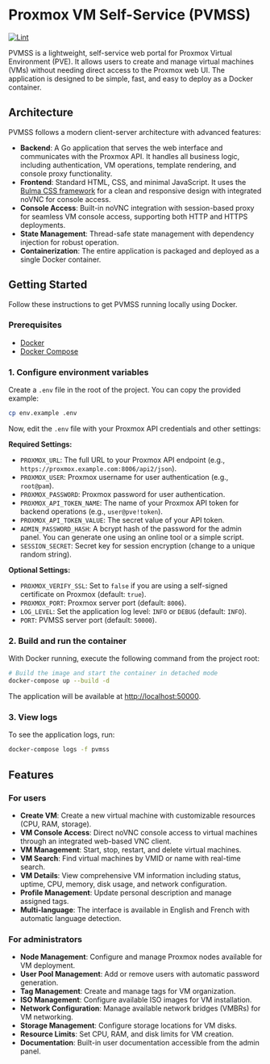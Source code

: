 # Proxmox VM Self-Service (PVMSS)

[![Lint](https://github.com/julienhmmt/pvmss/actions/workflows/lint.yml/badge.svg?branch=main&event=push)](https://github.com/julienhmmt/pvmss/actions/workflows/lint.yml)

PVMSS is a lightweight, self-service web portal for Proxmox Virtual Environment (PVE). It allows users to create and manage virtual machines (VMs) without needing direct access to the Proxmox web UI. The application is designed to be simple, fast, and easy to deploy as a Docker container.

## Architecture

PVMSS follows a modern client-server architecture with advanced features:

- **Backend**: A Go application that serves the web interface and communicates with the Proxmox API. It handles all business logic, including authentication, VM operations, template rendering, and console proxy functionality.
- **Frontend**: Standard HTML, CSS, and minimal JavaScript. It uses the [Bulma CSS framework](https://bulma.io/) for a clean and responsive design with integrated noVNC for console access.
- **Console Access**: Built-in noVNC integration with session-based proxy for seamless VM console access, supporting both HTTP and HTTPS deployments.
- **State Management**: Thread-safe state management with dependency injection for robust operation.
- **Containerization**: The entire application is packaged and deployed as a single Docker container.

## Getting Started

Follow these instructions to get PVMSS running locally using Docker.

### Prerequisites

- [Docker](https://docs.docker.com/get-docker/)
- [Docker Compose](https://docs.docker.com/compose/install/)

### 1. Configure environment variables

Create a `.env` file in the root of the project. You can copy the provided example:

```bash
cp env.example .env
```

Now, edit the `.env` file with your Proxmox API credentials and other settings:

**Required Settings:**

- `PROXMOX_URL`: The full URL to your Proxmox API endpoint (e.g., `https://proxmox.example.com:8006/api2/json`).
- `PROXMOX_USER`: Proxmox username for user authentication (e.g., `root@pam`).
- `PROXMOX_PASSWORD`: Proxmox password for user authentication.
- `PROXMOX_API_TOKEN_NAME`: The name of your Proxmox API token for backend operations (e.g., `user@pve!token`).
- `PROXMOX_API_TOKEN_VALUE`: The secret value of your API token.
- `ADMIN_PASSWORD_HASH`: A bcrypt hash of the password for the admin panel. You can generate one using an online tool or a simple script.
- `SESSION_SECRET`: Secret key for session encryption (change to a unique random string).

**Optional Settings:**

- `PROXMOX_VERIFY_SSL`: Set to `false` if you are using a self-signed certificate on Proxmox (default: `true`).
- `PROXMOX_PORT`: Proxmox server port (default: `8006`).
- `LOG_LEVEL`: Set the application log level: `INFO` or `DEBUG` (default: `INFO`).
- `PORT`: PVMSS server port (default: `50000`).

### 2. Build and run the container

With Docker running, execute the following command from the project root:

```bash
# Build the image and start the container in detached mode
docker-compose up --build -d
```

The application will be available at [http://localhost:50000](http://localhost:50000).

### 3. View logs

To see the application logs, run:

```bash
docker-compose logs -f pvmss
```

## Features

### For users

- **Create VM**: Create a new virtual machine with customizable resources (CPU, RAM, storage).
- **VM Console Access**: Direct noVNC console access to virtual machines through an integrated web-based VNC client.
- **VM Management**: Start, stop, restart, and delete virtual machines.
- **VM Search**: Find virtual machines by VMID or name with real-time search.
- **VM Details**: View comprehensive VM information including status, uptime, CPU, memory, disk usage, and network configuration.
- **Profile Management**: Update personal description and manage assigned tags.
- **Multi-language**: The interface is available in English and French with automatic language detection.

### For administrators

- **Node Management**: Configure and manage Proxmox nodes available for VM deployment.
- **User Pool Management**: Add or remove users with automatic password generation.
- **Tag Management**: Create and manage tags for VM organization.
- **ISO Management**: Configure available ISO images for VM installation.
- **Network Configuration**: Manage available network bridges (VMBRs) for VM networking.
- **Storage Management**: Configure storage locations for VM disks.
- **Resource Limits**: Set CPU, RAM, and disk limits for VM creation.
- **Documentation**: Built-in user documentation accessible from the admin panel.

